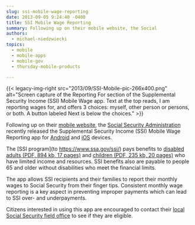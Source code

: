```yaml
---
slug: ssi-mobile-wage-reporting
date: 2013-09-05 9:24:40 -0400
title: SSI Mobile Wage Reporting
summary: Following up on their mobile website, the Social
authors:
  - michael-niedzwiecki
topics:
  - mobile
  - mobile-apps
  - mobile-gov
  - thursday-mobile-products

---
```


{{< legacy-img-right src="2013/09/SSI-Mobile-pic-266x400.png" alt="Screen capture of the Reporting For section of the Supplemental Security Income (SSI) Mobile Wage app. Text at the top reads, I am reporting wages for, and offers 3 choices: myself, other person or persons, or both. A button labeled Next is below the choices." >}}

Following up on their <a href="https://digital.gov/2013/05/30/social-securitys-mobile-website/">mobile website</a>, the [Social Security Administration](http://www.ssa.gov/) recently released the Supplemental Security Income (SSI) Mobile Wage Reporting app for <a href="https://play.google.com/store/apps/details?id=gov.ssa.mkwr&hl=en_US&gl=US">Android</a> and <a href="https://apps.apple.com/us/app/ssi-mobile-wage-reporting/id563535561">iOS</a> devices.

The [SSI program](to https://www.ssa.gov/ssi/) pays benefits to [disabled adults (PDF, 894 kb, 17 pages)](http://www.ssa.gov/pubs/EN-05-11000.pdf) and [children (PDF, 235 kb, 20 pages)](http://www.ssa.gov/pubs/EN-05-10026.pdf) who have limited income and resources. SSI benefits also are payable to people 65 and older without disabilities who meet the financial limits.

The app allows SSI recipients and their families to report their monthly wages to Social Security from their finger tips. Consistent monthly wage reporting is a key aspect in preventing improper payments which can lead to SSI over- and underpayments.

Citizens interested in using this app are encouraged to contact their [local Social Security field office](https://secure.ssa.gov/ICON/main.jsp) to see if they are eligible.
